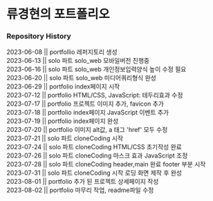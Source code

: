 # 류경현의 포트폴리오 

### Repository History

2023-06-08 || portfollio 레퍼지토리 생성<br>
2023-06-13 || solo 파트 solo_web 모바일버전 진행중<br>
2023-06-16 || solo 파트 solo_web 개인정보입력양식 높이 수정 필요<br>
2023-06-20 || solo 파트 solo_web 미디어쿼리형식 완성<br>
2023-06-29 || portfolio index페이지 시작<br>
2023-07-12 || portfolio HTML/CSS, JavaScript: 테두리효과 수정<br>
2023-07-17 || portfolio 프로젝트 이미지 추가, favicon 추가<br>
2023-07-18 || portfolio index페이지 JavaScript 이벤트 추가<br>
2023-07-19 || portfolio index페이지 완성<br>
2023-07-20 || portfolio 이미지 alt값, a 태그 'href' 모두 수정<br>
2023-07-21 || solo 파트 cloneCoding 시작<br>
2023-07-24 || solo 파트 cloneCoding HTML/CSS 초기작성 완료<br>
2023-07-26 || solo 파트 cloneCoding 마스크 효과 JavaScript 조정<br>
2023-07-28 || solo 파트 cloneCoding header,main 완료 footer 부분 시작<br>
2023-07-31 || solo 파트 cloneCoding 시작 로딩 화면 제작 후 완성<br>
2023-08-01 || portfolio 추가 된 프로젝트 상세페이지 작성<br>
2023-08-02 || portfolio 마무리 작업, readme파일 수정<br>